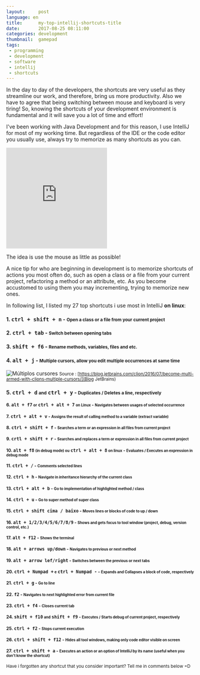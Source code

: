 ```yaml
---
layout:     post
language: en
title:      my-top-intellij-shortcuts-title
date:       2017-08-25 08:11:00
categories: development
thumbnail:  gamepad
tags:
 - programming
 - development
 - software
 - intellij
 - shortcuts 
---
```

In the day to day of the developers, the shortcuts are very useful as they streamline our work, 
and therefore, bring us more productivity. Also we have to agree that being switching between mouse and keyboard is very tiring! So, 
knowing the shortcuts of your development environment is fundamental and it will save you a lot of time and effort!

I've been working with Java Development  and for this reason, I use IntelliJ for most of my working time. But regardless of the IDE 
or the code editor you usually use, always try to memorize as many shortcuts as you can. 

<iframe src="https://giphy.com/embed/ule4vhcY1xEKQ" width="270" height="270" frameBorder="0" class="giphy-embed" allowFullScreen></iframe><p><a href="https://giphy.com/gifs/reactionseditor-cat-typing-ule4vhcY1xEKQ"></a></p>

The idea is use the mouse as little as possible!

A nice tip for who are beginning in development is to memorize shortcuts of actions you most often do, such as open a class or a file from your current project, 
refactoring a method or an attribute, etc. As you become accustomed to using them you may incrementing, trying to memorize new ones.

In following list, I listed my 27 top shortcuts i use most in IntelliJ **on linux**:

#### 1. <kbd>ctrl + shift + n</kbd> - <small>Open a class or a file from your current project</small>
#### 2. <kbd>ctrl + tab</kbd> - <small>Switch between opening tabs</small>
#### 3. <kbd>shift + f6</kbd> - <small>Rename methods, variables, files and etc.</small> 
#### 4. <kbd>alt + j</kbd> - <small>Multiple cursors, allow you edit multiple occurrences at same time</small>

![Múltiplos cursores]({{site.baseurl}}/assets/posts/multiple_cursor_selection.gif)
<small>Source : [https://blog.jetbrains.com/clion/2016/07/become-multi-armed-with-clions-multiple-cursors/](Blog JetBrains)</small>

#### 5. <kbd>ctrl + d</kbd> <small>and</small> <kbd>ctrl + y</kbd> - <small>Duplicates / Deletes a line, respectively
#### 6. <kbd>alt + f7</kbd> <small>or</small> <kbd>ctrl + alt + 7</kbd> <small>on Linux</small> - <small> Navigates between usages of selected occurrence</small> 
#### 7. <kbd>ctrl + alt + v</kbd> - <small>Assigns the result of calling method to a variable (extract variable)</small>
#### 8. <kbd>ctrl + shift + f</kbd> - <small>Searches a term or an expression in all files from current project</small>
#### 9. <kbd>crtl + shift + r</kbd> - <small>Searches and replaces a term or expression in all files from current project</small>
#### 10. <kbd>alt + f8</kbd> <small>  (in debug mode) ou</small> <kbd>ctrl + alt + 8</kbd> <small>on linux</small> </kbd> - <small>Evaluates / Executes an expression in debug mode</small>
#### 11. <kbd>ctrl + /</kbd> - <small>Comments selected lines</small>
#### 12. <kbd>ctrl + h</kbd> - <small>Navigate in inheritance hierarchy of the current class</small>
#### 13. <kbd>ctrl + alt + b</kbd> - <small>Go to implementation of highlighted method / class</small>
#### 14. <kbd>ctrl + u</kbd> - <small>Go to super method of super class</small>
#### 15. <kbd>ctrl + shift cima / baixo</kbd> - <small>Moves lines or blocks of code to up / down</small>
#### 16. <kbd>alt + 1/2/3/4/5/6/7/8/9</kbd> - <small>Shows and gets focus to tool window (project, debug, version control, etc.) </small>
#### 17. <kbd>alt + f12</kbd> - <small>Shows the terminal</small>
#### 18. <kbd>alt + arrows up/down</kbd> - <small>Navigates to previous or next method</small>
#### 19. <kbd>alt + arrow lef/right</kbd> - <small>Switches between the previous or next tabs</small>
#### 20. <kbd>ctrl + Numpad +</kbd> <small>e</small> <kbd>ctrl + Numpad -</kbd> - <small>Expands and Collapses a block of code, respectively</small>
#### 21. <kbd>ctrl + g</kbd> - <small>Go to line</small>
#### 22. <kbd>f2</kbd> - <small>Navigates to next highlighted error from current file</small>
#### 23. <kbd>ctrl + f4</kbd> - <small>Closes current tab</small>
#### 24. <kbd>shift + f10</kbd> <small>and</small> <kbd>shift + f9</kbd> - <small>Executes / Starts debug of current project, respectively</small>
#### 25. <kbd>ctrl + f2</kbd> - <small>Stops current execution</small>
#### 26. <kbd>ctrl + shift + f12</kbd> - <small>Hides all tool windows, making only code editor visible on screen</small>
#### 27. <kbd>ctrl + shift + a</kbd> - <small>Executes an action or an option of IntelliJ by its name (useful when you don't know the shortcut)</small>

Have i forgotten any shortcut that you consider important? Tell me in comments below =D


